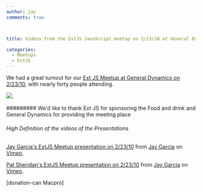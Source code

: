 ```yaml
---
author: jay
comments: true



title: Videos from the ExtJS JavaScript meetup on 2/23/10 at General Dynamics

categories:
  - Meetups
  - ExtJS
---
```


We had a great turnout for our [Ext JS Meetup at General Dynamics on 2/23/10](http://moduscreate.com/285/february-23-2010-northern-virginia-extjs-and-javascript-meetup-at-general-dynamics), with nearly forty people attending.  

![](http://moduscreate.com/img/screencasts/2010-02-26_1228.png).





######### We'd like to thank Ext JS for sponsoring the Food and drink and General Dynamics for providing the meeting place





###### High Definition of the videos of the Presentations









[Jay Garcia's ExtJS Meetup presentation on 2/23/10](http://vimeo.com/9758715) from [Jay Garcia](http://vimeo.com/user3205431) on [Vimeo](http://vimeo.com).









[Pat Sheridan's ExtJS Meetup presentation on 2/23/10](http://vimeo.com/9759650) from [Jay Garcia](http://vimeo.com/user3205431) on [Vimeo](http://vimeo.com).





[donation-can Macpro]



